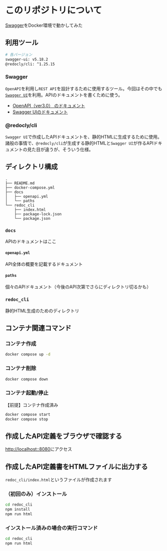 # このリポジトリについて
[Swagger](https://swagger.io/)をDocker環境で動かしてみた

## 利用ツール

```sh
# 各バージョン
swagger-ui: v5.18.2
@redocly/cli: ^1.25.15
```

### Swagger

`OpenAPI`を利用し`REST API`を設計するために使用するツール。今回はその中でも[`Swagger UI`](https://swagger.io/tools/swagger-ui/)を利用。APIのドキュメントを書くために使う。

- [OpenAPI（ver3.0） のドキュメント](https://swagger.io/docs/specification/v3_0/about/)
- [Swagger UIのドキュメント](https://swagger.io/docs/open-source-tools/swagger-ui/usage/installation/)

### @redocly/cli

`Swagger UI`で作成したAPIドキュメントを、静的HTMLに生成するために使用。諸般の事情で、`@redocly/cli`が生成する静的HTMLと`Swagger UI`が作るAPIドキュメントの見た目が違うが、そういう仕様。

## ディレクトリ構成

```
.
├── README.md
├── docker-compose.yml
├── docs
│   ├── openapi.yml
│   └── paths
└── redoc_cli
    ├── index.html
    ├── package-lock.json
    └── package.json
```

### `docs`

 APIのドキュメントはここ
 
#### `openapi.yml`

API全体の概要を記載するドキュメント

#### `paths`

個々のAPIドキュメント（今後のAPI次第でさらにディレクトリ切るかも）
 
### `redoc_cli`

静的HTML生成のためのディレクトリ

## コンテナ関連コマンド
### コンテナ作成

```sh
docker compose up -d
```

### コンテナ削除

```sh
docker compose down
```

### コンテナ起動/停止

【前提】コンテナ作成済み

```sh
docker compose start
docker compose stop
```


## 作成したAPI定義をブラウザで確認する

[http://localhost::8080](http://localhost:8080)にアクセス

## 作成したAPI定義書をHTMLファイルに出力する

`redoc_cli/index.html`というファイルが作成されます

### （初回のみ）インストール

```sh
cd redoc_cli
npm install
npm run html
```

### インストール済みの場合の実行コマンド

```sh
cd redoc_cli
npm run html
```